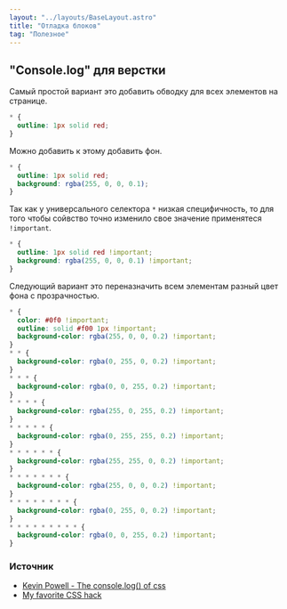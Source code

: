 ```yaml
---
layout: "../layouts/BaseLayout.astro"
title: "Отладка блоков"
tag: "Полезное"
---
```


## "Console.log" для верстки

Самый простой вариант это добавить обводку для всех элементов на странице.

```css
* {
  outline: 1px solid red;
}
```

Можно добавить к этому добавить фон.

```css
* {
  outline: 1px solid red;
  background: rgba(255, 0, 0, 0.1);
}
```

Так как у универсального селектора `*` низкая специфичность, то для того чтобы сойвство точно изменило свое значение применятеся `!important`.

```css
* {
  outline: 1px solid red !important;
  background: rgba(255, 0, 0, 0.1) !important;
}
```

Следующий вариант это переназначить всем элементам разный цвет фона с прозрачностью.

```css
* {
  color: #0f0 !important;
  outline: solid #f00 1px !important;
  background-color: rgba(255, 0, 0, 0.2) !important;
}
* * {
  background-color: rgba(0, 255, 0, 0.2) !important;
}
* * * {
  background-color: rgba(0, 0, 255, 0.2) !important;
}
* * * * {
  background-color: rgba(255, 0, 255, 0.2) !important;
}
* * * * * {
  background-color: rgba(0, 255, 255, 0.2) !important;
}
* * * * * * {
  background-color: rgba(255, 255, 0, 0.2) !important;
}
* * * * * * * {
  background-color: rgba(255, 0, 0, 0.2) !important;
}
* * * * * * * * {
  background-color: rgba(0, 255, 0, 0.2) !important;
}
* * * * * * * * * {
  background-color: rgba(0, 0, 255, 0.2) !important;
}
```

### Источник

- [Kevin Powell - The console.log() of css](https://youtu.be/ii-lSK2_Nu4)
- [My favorite CSS hack](https://dev.to/gajus/my-favorite-css-hack-32g3)
